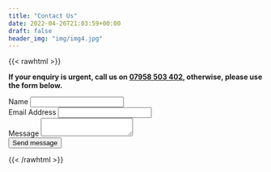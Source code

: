 ```yaml
---
title: "Contact Us"
date: 2022-04-26T21:03:59+00:00
draft: false
header_img: "img/img4.jpg"
---
```


{{< rawhtml >}}
<form action="https://docs.google.com/forms/u/0/d/e/1FAIpQLSfWvF54ktbVKGPcu1CG3R_K6rpx6sfyNM-Fc8pmcAU-Pvihbw/formResponse" method="POST">
  <p><b>If your enquiry is urgent, call us on <a href="tel:07958503402">07958 503 402</a>, otherwise, please use the form below.</b></p>

  <div class="mb-3 pt-0">
    <label for="entry.143079731">Name</label>
    <input type="text" id="entry.143079731" name="entry.143079731" required />
  </div>
  <div class="mb-3 pt-0">
    <label for="entry.417891630">Email Address</label>
    <input type="email" id="entry.417891630" name="entry.417891630" required />
  </div>
  <div class="mb-3 pt-0">
    <label for="entry.1190217252">Message</label>
    <textarea id="entry.1190217252" name="entry.1190217252" required></textarea>
  </div>
  <div class="mb-3 pt-0">
    <button class="btn btn--primary" type="submit">Send message</button>
  </div>
</form>
{{< /rawhtml >}}